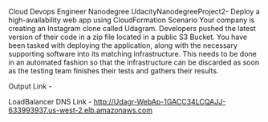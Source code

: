 Cloud Devops Engineer Nanodegree
UdacityNanodegreeProject2- Deploy a high-availability web app using CloudFormation
Scenario Your company is creating an Instagram clone called Udagram. Developers pushed the latest version of their code in a zip file located in a public S3 Bucket.
You have been tasked with deploying the application, along with the necessary supporting software into its matching infrastructure.
This needs to be done in an automated fashion so that the infrastructure can be discarded as soon as the testing team finishes their tests and gathers their results.

Output Link -

LoadBalancer DNS Link - http://Udagr-WebAp-1GACC34LCQAJJ-633993937.us-west-2.elb.amazonaws.com


